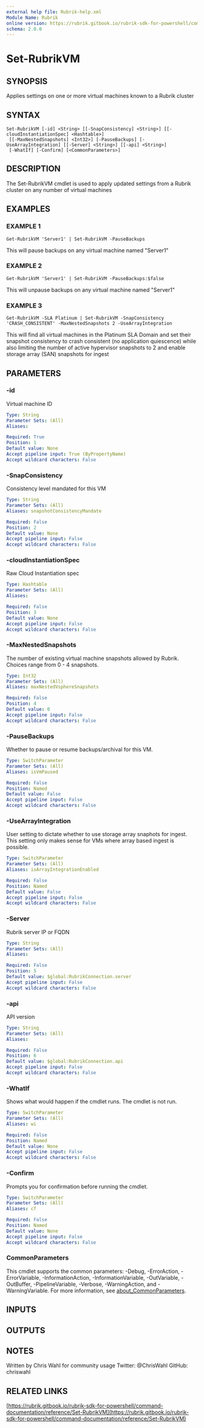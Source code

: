 ```yaml
---
external help file: Rubrik-help.xml
Module Name: Rubrik
online version: https://rubrik.gitbook.io/rubrik-sdk-for-powershell/command-documentation/reference/Set-RubrikVM
schema: 2.0.0
---
```


# Set-RubrikVM

## SYNOPSIS
Applies settings on one or more virtual machines known to a Rubrik cluster

## SYNTAX

```
Set-RubrikVM [-id] <String> [[-SnapConsistency] <String>] [[-cloudInstantiationSpec] <Hashtable>]
 [[-MaxNestedSnapshots] <Int32>] [-PauseBackups] [-UseArrayIntegration] [[-Server] <String>] [[-api] <String>]
 [-WhatIf] [-Confirm] [<CommonParameters>]
```

## DESCRIPTION
The Set-RubrikVM cmdlet is used to apply updated settings from a Rubrik cluster on any number of virtual machines

## EXAMPLES

### EXAMPLE 1
```
Get-RubrikVM 'Server1' | Set-RubrikVM -PauseBackups
```

This will pause backups on any virtual machine named "Server1"

### EXAMPLE 2
```
Get-RubrikVM 'Server1' | Set-RubrikVM -PauseBackups:$false
```

This will unpause backups on any virtual machine named "Server1"

### EXAMPLE 3
```
Get-RubrikVM -SLA Platinum | Set-RubrikVM -SnapConsistency 'CRASH_CONSISTENT' -MaxNestedSnapshots 2 -UseArrayIntegration
```

This will find all virtual machines in the Platinum SLA Domain and set their snapshot consistency to crash consistent (no application quiescence)
while also limiting the number of active hypervisor snapshots to 2 and enable storage array (SAN) snapshots for ingest

## PARAMETERS

### -id
Virtual machine ID

```yaml
Type: String
Parameter Sets: (All)
Aliases:

Required: True
Position: 1
Default value: None
Accept pipeline input: True (ByPropertyName)
Accept wildcard characters: False
```

### -SnapConsistency
Consistency level mandated for this VM

```yaml
Type: String
Parameter Sets: (All)
Aliases: snapshotConsistencyMandate

Required: False
Position: 2
Default value: None
Accept pipeline input: False
Accept wildcard characters: False
```

### -cloudInstantiationSpec
Raw Cloud Instantiation spec

```yaml
Type: Hashtable
Parameter Sets: (All)
Aliases:

Required: False
Position: 3
Default value: None
Accept pipeline input: False
Accept wildcard characters: False
```

### -MaxNestedSnapshots
The number of existing virtual machine snapshots allowed by Rubrik.
Choices range from 0 - 4 snapshots.

```yaml
Type: Int32
Parameter Sets: (All)
Aliases: maxNestedVsphereSnapshots

Required: False
Position: 4
Default value: 0
Accept pipeline input: False
Accept wildcard characters: False
```

### -PauseBackups
Whether to pause or resume backups/archival for this VM.

```yaml
Type: SwitchParameter
Parameter Sets: (All)
Aliases: isVmPaused

Required: False
Position: Named
Default value: False
Accept pipeline input: False
Accept wildcard characters: False
```

### -UseArrayIntegration
User setting to dictate whether to use storage array snaphots for ingest.
This setting only makes sense for VMs where array based ingest is possible.

```yaml
Type: SwitchParameter
Parameter Sets: (All)
Aliases: isArrayIntegrationEnabled

Required: False
Position: Named
Default value: False
Accept pipeline input: False
Accept wildcard characters: False
```

### -Server
Rubrik server IP or FQDN

```yaml
Type: String
Parameter Sets: (All)
Aliases:

Required: False
Position: 5
Default value: $global:RubrikConnection.server
Accept pipeline input: False
Accept wildcard characters: False
```

### -api
API version

```yaml
Type: String
Parameter Sets: (All)
Aliases:

Required: False
Position: 6
Default value: $global:RubrikConnection.api
Accept pipeline input: False
Accept wildcard characters: False
```

### -WhatIf
Shows what would happen if the cmdlet runs.
The cmdlet is not run.

```yaml
Type: SwitchParameter
Parameter Sets: (All)
Aliases: wi

Required: False
Position: Named
Default value: None
Accept pipeline input: False
Accept wildcard characters: False
```

### -Confirm
Prompts you for confirmation before running the cmdlet.

```yaml
Type: SwitchParameter
Parameter Sets: (All)
Aliases: cf

Required: False
Position: Named
Default value: None
Accept pipeline input: False
Accept wildcard characters: False
```

### CommonParameters
This cmdlet supports the common parameters: -Debug, -ErrorAction, -ErrorVariable, -InformationAction, -InformationVariable, -OutVariable, -OutBuffer, -PipelineVariable, -Verbose, -WarningAction, and -WarningVariable. For more information, see [about_CommonParameters](http://go.microsoft.com/fwlink/?LinkID=113216).

## INPUTS

## OUTPUTS

## NOTES
Written by Chris Wahl for community usage
Twitter: @ChrisWahl
GitHub: chriswahl

## RELATED LINKS

[https://rubrik.gitbook.io/rubrik-sdk-for-powershell/command-documentation/reference/Set-RubrikVM](https://rubrik.gitbook.io/rubrik-sdk-for-powershell/command-documentation/reference/Set-RubrikVM)

